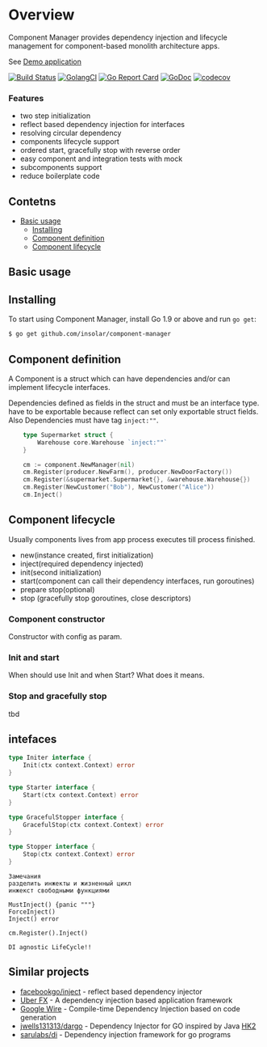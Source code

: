 # Overview 

Component Manager provides dependency injection and lifecycle management for component-based monolith architecture apps.

See [Demo application](https://github.com/AndreyBronin/golang-di-sandbox)

[![Build Status](https://travis-ci.org/insolar/component-manager.svg?branch=master)](https://travis-ci.org/insolar/component-manager)
[![GolangCI](https://golangci.com/badges/github.com/insolar/component-manager.svg)](https://golangci.com/r/github.com/insolar/component-manager/)
[![Go Report Card](https://goreportcard.com/badge/github.com/insolar/component-manager)](https://goreportcard.com/report/github.com/insolar/component-manager)
[![GoDoc](https://godoc.org/github.com/insolar/component-manager?status.svg)](https://godoc.org/github.com/insolar/component-manager)
[![codecov](https://codecov.io/gh/insolar/component-manager/branch/master/graph/badge.svg)](https://codecov.io/gh/insolar/component-manager)


### Features 
- two step initialization
- reflect based dependency injection for interfaces
- resolving circular dependency 
- components lifecycle support
- ordered start, gracefully stop with reverse order
- easy component and integration tests with mock
- subcomponents support
- reduce boilerplate code

## Contetns
- [Basic usage](#basic-usage)
    * [Installing](#installing)
	* [Component definition](#component-definition)
	* [Component lifecycle](#component-lifecycle)


## Basic usage

## Installing
To start using Component Manager, install Go 1.9 or above and run `go get`:

```sh
$ go get github.com/insolar/component-manager
```


## Component definition

A Component is a struct which can have dependencies and/or can implement lifecycle interfaces.

Dependencies defined as fields in the struct and must be an interface type.
have to be exportable because reflect can set only exportable struct fields.
Also Dependencies must have tag `inject:""`.

```go
    type Supermarket struct {
        Warehouse core.Warehouse `inject:""`
    }

	cm := component.NewManager(nil)
	cm.Register(producer.NewFarm(), producer.NewDoorFactory())
	cm.Register(&supermarket.Supermarket{}, &warehouse.Warehouse{})
	cm.Register(NewCustomer("Bob"), NewCustomer("Alice"))
	cm.Inject()
```

## Component lifecycle

Usually components lives from app process executes till process finished. 

- new(instance created, first initialization) 
- inject(required dependency injected)
- init(second initialization)
- start(component can call their dependency interfaces, run goroutines)
- prepare stop(optional)
- stop (gracefully stop goroutines, close descriptors)

### Component constructor

Constructor with config as param.

### Init and start
When should use Init and when Start?
What does it means.

### Stop and gracefully stop

tbd

## intefaces 

```go
type Initer interface {
	Init(ctx context.Context) error
}

type Starter interface {
	Start(ctx context.Context) error
}

type GracefulStopper interface {
	GracefulStop(ctx context.Context) error
}

type Stopper interface {
	Stop(ctx context.Context) error
}
```


```
Замечания
разделить инжекты и жизненный цикл
инжекст свободными функциями

MustInject() {panic """}
ForceInject()
Inject() error

cm.Register().Inject()

DI agnostic LifeCycle!!

```

## Similar projects

- [facebookgo/inject](https://github.com/facebookgo/inject) - reflect based dependency injector
- [Uber FX](https://github.com/uber-go/fx) - A dependency injection based application framework
- [Google Wire](https://github.com/google/wire) - Compile-time Dependency Injection based on code generation
- [jwells131313/dargo](https://github.com/jwells131313/dargo) - Dependency Injector for GO inspired by Java [HK2](https://javaee.github.io/hk2/)
- [sarulabs/di](https://github.com/sarulabs/di) - Dependency injection framework for go programs
                                                   
